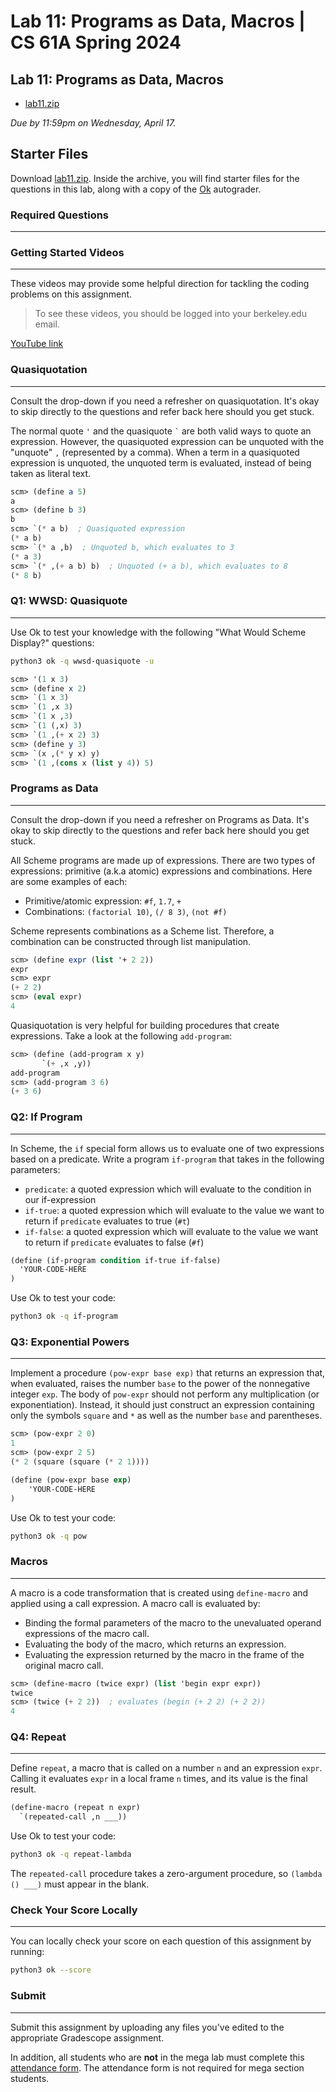 Lab 11: Programs as Data, Macros | CS 61A Spring 2024
=====================================================

Lab 11: Programs as Data, Macros[​](https://www.learncs.site/docs/curriculum-resource/cs61a/lab/lab11 "Direct link to Lab 11: Programs as Data, Macros")
---------------------------------------------------------------------------------------------------------------

*   [lab11.zip](https://www.learncs.site/assets/files/lab11.zip)

_Due by 11:59pm on Wednesday, April 17._

Starter Files[​](https://www.learncs.site/docs/curriculum-resource/cs61a/lab/lab11#starter-files "Direct link to Starter Files")
-------------------------------------------------------------------------------------------------------------------------------

Download [lab11.zip](https://www.learncs.site/assets/files/lab11.zip). Inside the archive, you will find starter files for the questions in this lab, along with a copy of the [Ok](https://cs61a.org//lab/lab11/ok) autograder.

### Required Questions[​](https://www.learncs.site/docs/curriculum-resource/cs61a/lab/lab11#required-questions "Direct link to Required Questions")
------------------------------------------------------------------------------------------------------

### Getting Started Videos[​](https://www.learncs.site/docs/curriculum-resource/cs61a/lab/lab11#getting-started-videos "Direct link to Getting Started Videos")
-----------------------------------------------------------------------------------------------------

These videos may provide some helpful direction for tackling the coding problems on this assignment.

> To see these videos, you should be logged into your berkeley.edu email.

[YouTube link](https://youtu.be/playlist?list=PLx38hZJ5RLZdwIF0I28zXMYAvd-BQ2nWY)

### Quasiquotation[​](https://www.learncs.site/docs/curriculum-resource/cs61a/lab/lab11#quasiquotation "Direct link to Quasiquotation")
-----------------------------------------------------------------------------------------------------

Consult the drop-down if you need a refresher on quasiquotation. It's okay to skip directly to the questions and refer back here should you get stuck.

The normal quote `'` and the quasiquote `` ` `` are both valid ways to quote an expression. However, the quasiquoted expression can be unquoted with the "unquote" `,` (represented by a comma). When a term in a quasiquoted expression is unquoted, the unquoted term is evaluated, instead of being taken as literal text.

```scheme
scm> (define a 5)
a
scm> (define b 3)
b
scm> `(* a b)  ; Quasiquoted expression
(* a b)
scm> `(* a ,b)  ; Unquoted b, which evaluates to 3
(* a 3)
scm> `(* ,(+ a b) b)  ; Unquoted (+ a b), which evaluates to 8
(* 8 b)
```

### Q1: WWSD: Quasiquote[​](https://www.learncs.site/docs/curriculum-resource/cs61a/lab/lab11#q1-wwsd-quasiquote "Direct link to Q1: WWSD: Quasiquote")
------------------------------------------------------------------------------------------------------------

Use Ok to test your knowledge with the following "What Would Scheme Display?" questions:

```bash
python3 ok -q wwsd-quasiquote -u
```

```scheme
scm> '(1 x 3)
scm> (define x 2)
scm> `(1 x 3)
scm> `(1 ,x 3)
scm> `(1 x ,3)
scm> `(1 (,x) 3)
scm> `(1 ,(+ x 2) 3)
scm> (define y 3)
scm> `(x ,(* y x) y)
scm> `(1 ,(cons x (list y 4)) 5)
```

### Programs as Data[​](https://www.learncs.site/docs/curriculum-resource/cs61a/lab/lab11#programs-as-data "Direct link to Programs as Data")
------------------------------------------------------------------------------------------------------

Consult the drop-down if you need a refresher on Programs as Data. It's okay to skip directly to the questions and refer back here should you get stuck.

All Scheme programs are made up of expressions. There are two types of expressions: primitive (a.k.a atomic) expressions and combinations. Here are some examples of each:

- Primitive/atomic expression: `#f`, `1.7`, `+`
- Combinations: `(factorial 10)`, `(/ 8 3)`, `(not #f)`

Scheme represents combinations as a Scheme list. Therefore, a combination can be constructed through list manipulation.

```scheme
scm> (define expr (list '+ 2 2))
expr
scm> expr
(+ 2 2)
scm> (eval expr)
4
```

Quasiquotation is very helpful for building procedures that create expressions. Take a look at the following `add-program`:

```scheme
scm> (define (add-program x y)
       `(+ ,x ,y))
add-program
scm> (add-program 3 6)
(+ 3 6)
```

### Q2: If Program[​](https://www.learncs.site/docs/curriculum-resource/cs61a/lab/lab11#q2-if-program "Direct link to Q2: If Program")
----------------------------------------------------------------------------------------------------

In Scheme, the `if` special form allows us to evaluate one of two expressions based on a predicate. Write a program `if-program` that takes in the following parameters:

- `predicate`: a quoted expression which will evaluate to the condition in our if-expression
- `if-true`: a quoted expression which will evaluate to the value we want to return if `predicate` evaluates to true (`#t`)
- `if-false`: a quoted expression which will evaluate to the value we want to return if `predicate` evaluates to false (`#f`)

```scheme
(define (if-program condition if-true if-false)
  'YOUR-CODE-HERE
)
```

Use Ok to test your code:

```bash
python3 ok -q if-program
```

### Q3: Exponential Powers[​](https://www.learncs.site/docs/curriculum-resource/cs61a/lab/lab11#q3-exponential-powers "Direct link to Q3: Exponential Powers")
-------------------------------------------------------------------------------------------------------

Implement a procedure `(pow-expr base exp)` that returns an expression that, when evaluated, raises the number `base` to the power of the nonnegative integer `exp`. The body of `pow-expr` should not perform any multiplication (or exponentiation). Instead, it should just construct an expression containing only the symbols `square` and `*` as well as the number `base` and parentheses.

```scheme
scm> (pow-expr 2 0)
1
scm> (pow-expr 2 5)
(* 2 (square (square (* 2 1))))
```

```scheme
(define (pow-expr base exp)
    'YOUR-CODE-HERE
)
```

Use Ok to test your code:

```bash
python3 ok -q pow
```

### Macros[​](https://www.learncs.site/docs/curriculum-resource/cs61a/lab/lab11#macros "Direct link to Macros")
------------------------------------------------------------------------------------------------------------

A macro is a code transformation that is created using `define-macro` and applied using a call expression. A macro call is evaluated by:

- Binding the formal parameters of the macro to the unevaluated operand expressions of the macro call.
- Evaluating the body of the macro, which returns an expression.
- Evaluating the expression returned by the macro in the frame of the original macro call.

```scheme
scm> (define-macro (twice expr) (list 'begin expr expr))
twice
scm> (twice (+ 2 2))  ; evaluates (begin (+ 2 2) (+ 2 2))
4
```

### Q4: Repeat[​](https://www.learncs.site/docs/curriculum-resource/cs61a/lab/lab11#q4-repeat "Direct link to Q4: Repeat")
-------------------------------------------------------------------------------------------------------------

Define `repeat`, a macro that is called on a number `n` and an expression `expr`. Calling it evaluates `expr` in a local frame `n` times, and its value is the final result.

```scheme
(define-macro (repeat n expr)
  `(repeated-call ,n ___))
```

Use Ok to test your code:

```bash
python3 ok -q repeat-lambda
```

The `repeated-call` procedure takes a zero-argument procedure, so `(lambda () ___)` must appear in the blank.

### Check Your Score Locally[​](https://www.learncs.site/docs/curriculum-resource/cs61a/lab/lab11#check-your-score-locally "Direct link to Check Your Score Locally")
-------------------------------------------------------------------------------------------------------------------

You can locally check your score on each question of this assignment by running:

```bash
python3 ok --score
```

### Submit[​](https://www.learncs.site/docs/curriculum-resource/cs61a/lab/lab11#submit "Direct link to Submit")
-------------------------------------------------------------------------------------------------------------

Submit this assignment by uploading any files you've edited to the appropriate Gradescope assignment.

In addition, all students who are **not** in the mega lab must complete this [attendance form](https://go.cs61a.org/lab-att). The attendance form is not required for mega section students.
